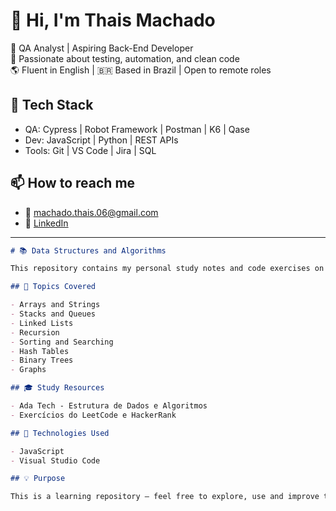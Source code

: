 # 👋 Hi, I'm Thais Machado

🎯 QA Analyst | Aspiring Back-End Developer  
🧪 Passionate about testing, automation, and clean code  
🌎 Fluent in English | 🇧🇷 Based in Brazil | Open to remote roles  

## 🚀 Tech Stack
- QA: Cypress | Robot Framework | Postman | K6 | Qase
- Dev: JavaScript | Python | REST APIs
- Tools: Git | VS Code | Jira | SQL

## 📫 How to reach me
- 📧 machado.thais.06@gmail.com  
- 💼 [LinkedIn](https://www.linkedin.com/in/thais-machado-qa/)

---

```markdown
# 📚 Data Structures and Algorithms

This repository contains my personal study notes and code exercises on data structures and algorithms. It was created as part of my learning path through Ada Tech program.

## 📌 Topics Covered

- Arrays and Strings
- Stacks and Queues
- Linked Lists
- Recursion
- Sorting and Searching
- Hash Tables
- Binary Trees
- Graphs

## 🎓 Study Resources

- Ada Tech - Estrutura de Dados e Algoritmos
- Exercícios do LeetCode e HackerRank

## 🚀 Technologies Used

- JavaScript
- Visual Studio Code

## 💡 Purpose

This is a learning repository — feel free to explore, use and improve the examples!


